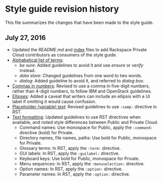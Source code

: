 # Style guide revision history

This file summarizes the changes that have been made to the style guide.

## July 27, 2016

- Updated the *README.md* and [index](index.rst) files to add Rackspace
  Private Cloud contributors as consumers of the style guide.
- [Alphabetical list of
  terms](../terminology-guidelines.html#alphabetical-list-of-terms):
  - *be sure*: Added guidelines to avoid it and use *ensure* or *verify*
    instead.
  - *data store*: Changed guidelines from one word to two words.
  - *dialog*: Added guideline to avoid it, and referred to *dialog box*.
- [Commas in numbers](../m-z-style-guidelines.html#commas-in-numbers): Revised
  to use a comma in five-digit numbers, rather than 4-digit numbers, to follow
  IBM and OpenStack guidelines.
- [Ellipses](../m-z-style-guidelines.html#ellipses): Added a caveat that
  writers can include an ellipsis with a UI label if omitting it would cause
  confusion.
- [Placeholder (variable)
  text](../m-z-style-guidelines.html#placeholder-variable-text): Revised
  guidelines to use `:samp:` directive in RST.
- [Text formatting](../m-z-style-guidelines.html#text-formatting): Updated
  guidelines to use RST directives when available, and noted style differences
  between Public and Private Cloud.
  - Command names: Use monospace for Public, apply the `:command:` directive
    (bold) for Private.
  - Directory names, file names, paths: Use bold for Public, monospace for
    Private.
  - Glossary terms: In RST, apply the `:term:` directive.
  - GUI labels: In RST, apply the `:guilabel:` directive.
  - Keyboard keys: Use bold for Public, monospace for Private.
  - Menu sequences: In RST, apply the `:menuselection:` directive.
  - Option names: In RST, apply the `:option:` directive.
  - Parameter names: In RST, apply the `:option:` directive.
